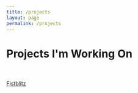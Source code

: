 ```yaml
---
title: /projects
layout: page
permalink: /projects
---
```


# Projects I'm Working On 
\
\
[Fistblitz](https://shebbgames.itch.io/fistblitz)

